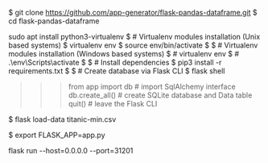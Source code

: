 $ git clone https://github.com/app-generator/flask-pandas-dataframe.git
$ cd flask-pandas-dataframe

sudo apt install python3-virtualenv
$ # Virtualenv modules installation (Unix based systems)
$ virtualenv env
$ source env/bin/activate
$
$ # Virtualenv modules installation (Windows based systems)
$ # virtualenv env
$ # .\env\Scripts\activate
$
$ # Install dependencies
$ pip3 install -r requirements.txt
$
$ # Create database via Flask CLI
$ flask shell
>>> from app import db  # import SqlAlchemy interface
>>> db.create_all()     # create SQLite database and Data table
>>> quit()              # leave the Flask CLI  

$ flask load-data titanic-min.csv

$ export FLASK_APP=app.py


flask run --host=0.0.0.0 --port=31201